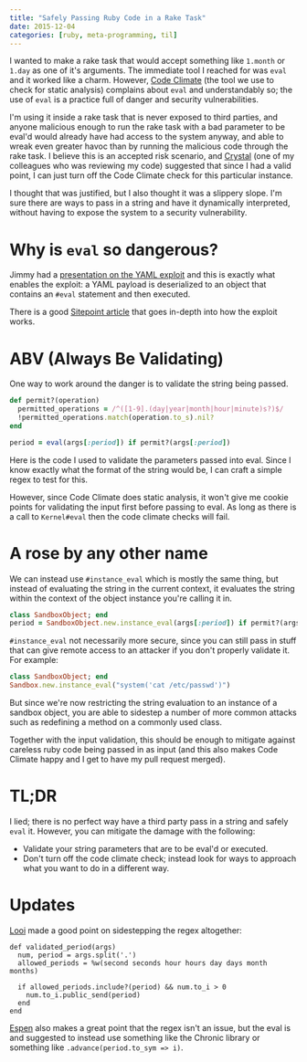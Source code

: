 ```yaml
---
title: "Safely Passing Ruby Code in a Rake Task"
date: 2015-12-04
categories: [ruby, meta-programming, til]
---
```


I wanted to make a rake task that would accept something like `1.month` or `1.day` as one of it's arguments. The immediate tool I reached for was `eval` and it worked like a charm. However, [Code Climate](https://codeclimate.com) (the tool we use to check for static analysis) complains about `eval` and understandably so; the use of `eval` is a practice full of danger and security vulnerabilities.

I'm using it inside a rake task that is never exposed to third parties, and anyone malicious enough to run the rake task with a bad parameter to be eval'd would already have had access to the system anyway, and able to wreak even greater havoc than by running the malicious code through the rake task. I believe this is an accepted risk scenario, and [Crystal](https://prezi.com/user/ypmnd6xz0d4h/) (one of my colleagues who was reviewing my code) suggested that since I had a valid point, I can just turn off the Code Climate check for this particular instance.

I thought that was justified, but I also thought it was a slippery slope. I'm sure there are ways to pass in a string and have it dynamically interpreted, without having to expose the system to a security vulnerability.

<!--more-->

# Why is `eval` so dangerous?

Jimmy had a [presentation on the YAML exploit](https://www.facebook.com/download/858552380924696/Hacking%20Rails.pdf) and this is exactly what enables the exploit: a YAML payload is deserialized to an object that contains an `#eval` statement and then executed.

There is a good [Sitepoint article](http://www.sitepoint.com/anatomy-of-an-exploit-an-in-depth-look-at-the-rails-yaml-vulnerability/) that goes in-depth into how the exploit works.

# ABV (Always Be Validating)

One way to work around the danger is to validate the string being passed.

``` ruby
def permit?(operation)
  permitted_operations = /^([1-9].(day|year|month|hour|minute)s?)$/
  !permitted_operations.match(operation.to_s).nil?
end

period = eval(args[:period]) if permit?(args[:period])
```

Here is the code I used to validate the parameters passed into eval. Since I know exactly what the format of the string would be, I can craft a simple regex to test for this.

However, since Code Climate does static analysis, it won't give me cookie points for validating the input first before passing to eval. As long as there is a call to `Kernel#eval` then the code climate checks will fail.

# A rose by any other name

We can instead use `#instance_eval` which is mostly the same thing, but instead of evaluating the string in the current context, it evaluates the string within the context of the object instance you're calling it in.

``` ruby
class SandboxObject; end
period = SandboxObject.new.instance_eval(args[:period]) if permit?(args[:period])
```

`#instance_eval` not necessarily more secure, since you can still pass in stuff that can give remote access to an attacker if you don't properly validate it. For example:

```ruby
class SandboxObject; end
Sandbox.new.instance_eval("system('cat /etc/passwd')")
```

But since we're now restricting the string evaluation to an instance of a sandbox object, you are able to sidestep a number of more common attacks such as redefining a method on a commonly used class.

Together with the input validation, this should be enough to mitigate against careless ruby code being passed in as input (and this also makes Code Climate happy and I get to have my pull request merged).

# TL;DR
I lied; there is no perfect way have a third party pass in a string and safely `eval` it. However, you can mitigate the damage with the following:

* Validate your string parameters that are to be eval'd or executed.
* Don't turn off the code climate check; instead look for ways to approach what you want to do in a different way.

# Updates

[Looi](https://www.facebook.com/ferngyi) made a good point on sidestepping the regex altogether:

```
def validated_period(args)
  num, period = args.split('.')
  allowed_periods = %w(second seconds hour hours day days month months)

  if allowed_periods.include?(period) && num.to_i > 0
    num.to_i.public_send(period)
  end
end
```

[Espen](https://www.facebook.com/antonsen.espen) also makes a great point that the regex isn't an issue, but the eval is and suggested to instead use something like the Chronic library or something like `.advance(period.to_sym => i)`.